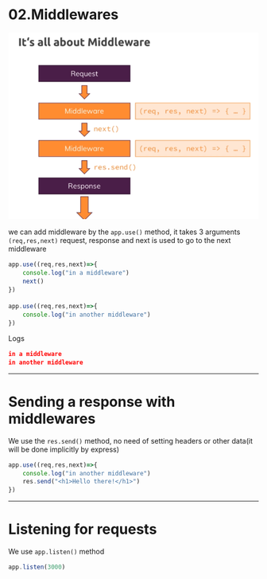 # 02.Middlewares

![Untitled](02%20Middlewares%201448d5c7ff54443ca3d4a5cf00995d99/Untitled.png)

we can add middleware by the `app.use()` method, it takes 3 arguments `(req,res,next)` request, response and next is used to go to the next middleware

```jsx
app.use((req,res,next)=>{
	console.log("in a middleware")
	next()
})

app.use((req,res,next)=>{
	console.log("in another middleware")
})
```

Logs

```json
in a middleware
in another middleware
```

---

# Sending a response with middlewares

We use the `res.send()` method, no need of setting headers or other data(it will be done implicitly by express)

```jsx
app.use((req,res,next)=>{
	console.log("in another middleware")
	res.send("<h1>Hello there!</h1>")
})
```

---

# Listening for requests

We use `app.listen()` method

```jsx
app.listen(3000)
```